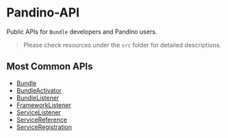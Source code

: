 # Pandino-API

Public APIs for `Bundle` developers and Pandino users.

> Please check resources under the `src` folder for detailed descriptions.

## Most Common APIs

- [Bundle](./src/bundle/bundle.ts)
- [BundleActivator](./src/bundle/bundle-activator.ts)
- [BundleListener](./src/bundle/bundle-listener.ts)
- [FrameworkListener](./src/framework/framework-listener.ts)
- [ServiceListener](./src/service/service-listener.ts)
- [ServiceReference](./src/service/service-reference.ts)
- [ServiceRegistration](./src/service/service-registration.ts)
